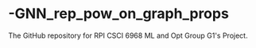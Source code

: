 # -GNN_rep_pow_on_graph_props
The GitHub repository for RPI CSCI 6968 ML and Opt Group G1's Project.
